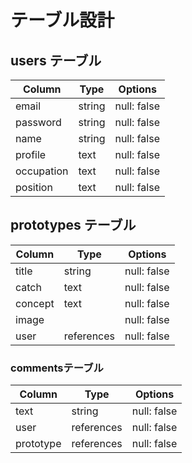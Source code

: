 # テーブル設計

## users テーブル

| Column   | Type   | Options     |
| -------- | ------ | ----------- |
| email     | string | null: false |
| password    | string | null: false |
| name | string | null: false |
| profile | text | null: false |
| occupation | text | null: false |
| position | text | null: false |


## prototypes テーブル

| Column | Type   | Options     |
| ------ | ------ | ----------- |
| title   | string | null: false |
| catch   | text | null: false |
| concept   | text | null: false |
| image   |  | null: false |
| user   | references | null: false |


### commentsテーブル

| Column | Type   | Options     |
| ------ | ------ | ----------- |
| text   | string | null: false |
| user   | references | null: false |
| prototype   | references | null: false |



